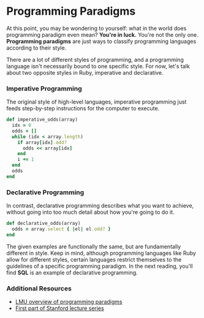 # Programming Paradigms

At this point, you may be wondering to yourself: what in the world does
programming paradigm even mean? **You're in luck.** You're not the only one.
**Programming paradigms** are just ways to classify programming languages according to
their style.

There are a lot of different styles of programming, and a programming language
isn't necessarily bound to one specific style. For now, let's talk about two
opposite styles in Ruby, imperative and declarative.

### Imperative Programming

The original style of high-level languages, imperative programming just feeds
step-by-step instructions for the computer to execute.

```ruby
def imperative_odds(array)
  idx = 0
  odds = []
  while (idx < array.length)
    if array[idx].odd?
      odds << array[idx]
    end
    i += 1
  end
  odds
end
```

### Declarative Programming

In contrast, declarative programming describes what you want to
achieve, without going into too much detail about how you're going to do it.

```ruby
def declarative_odds(array)
  odds = array.select { |el| el.odd? }
end
```

The given examples are functionally the same, but are fundamentally different in
style. Keep in mind, although programming languages like Ruby allow for different
styles, certain languages restrict themselves to the guidelines of a specific
programming paradigm. In the next reading, you'll find **SQL** is an example of
declarative programming.

### Additional Resources

* [LMU overview of programming paradigms][reading]
* [First part of Stanford lecture series][video]

[reading]: http://cs.lmu.edu/~ray/notes/paradigms/
[video]: https://www.youtube.com/watch?v=Ps8jOj7diA0
